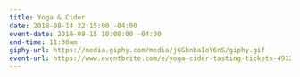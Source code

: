 ```yaml
---
title: Yoga & Cider
date: 2018-08-14 22:15:00 -04:00
event-date: 2018-09-15 10:00:00 -04:00
end-time: 11:30am
giphy-url: https://media.giphy.com/media/j6GhnbaIoY6nS/giphy.gif
event-url: https://www.eventbrite.com/e/yoga-cider-tasting-tickets-49121584983
---
```


